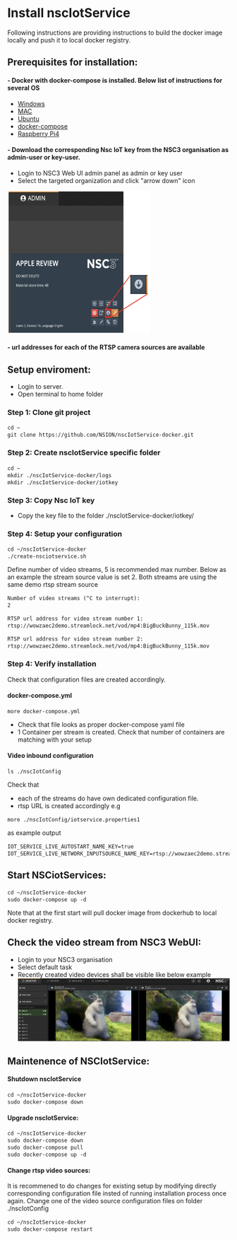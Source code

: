 # Install nscIotService
Following instructions are providing instructions to build the docker image locally and push it to local docker registry.
## Prerequisites for installation:
#### - Docker with docker-compose is installed. Below list of instructions for several OS
+ [Windows](https://docs.docker.com/docker-for-windows/install-windows-home/)
+ [MAC](https://docs.docker.com/docker-for-mac/install/)
+ [Ubuntu](https://docs.docker.com/engine/install/ubuntu/)
+ [docker-compose](https://docs.docker.com/compose/install/)
+ [Raspberry Pi4](https://github.com/NSION/nscIotService-docker/blob/main/Installation-Raspberry-Pi.md)

#### - Download the corresponding Nsc IoT key from the NSC3 organisation as admin-user or key-user.
+ Login to NSC3 Web UI admin panel as admin or key user
+ Select the targeted organization and click "arrow down" icon
<img src="https://github.com/NSION/nscIotService-docker/blob/main/pictures/how-to-iotkey.png" width="324" height="324">

#### - url addresses for each of the RTSP camera sources are available

## Setup enviroment:
- Login to server. 
- Open terminal to home folder

### Step 1: Clone git project 
```text 
cd ~
git clone https://github.com/NSION/nscIotService-docker.git
```
### Step 2:  Create nscIotService specific folder
```text 
cd ~
mkdir ./nscIotService-docker/logs
mkdir ./nscIotService-docker/iotkey
```
### Step 3:  Copy Nsc IoT key
- Copy the key file to the folder ./nscIotService-docker/iotkey/

### Step 4:  Setup your configuration

```text 
cd ~/nscIotService-docker
./create-nsciotservice.sh
```
Define number of video streams, 5 is recommended max number. 
Below as an example the stream source value is set 2. 
Both streams are using the same demo rtsp stream source

```text 
Number of video streams (^C to interrupt):
2
```
```text 
RTSP url address for video stream number 1:
rtsp://wowzaec2demo.streamlock.net/vod/mp4:BigBuckBunny_115k.mov
```
```text 
RTSP url address for video stream number 2:
rtsp://wowzaec2demo.streamlock.net/vod/mp4:BigBuckBunny_115k.mov
```

### Step 4:  Verify installation

Check that configuration files are created accordingly.

#### docker-compose.yml

```text 
more docker-compose.yml
```
- Check that file looks as proper docker-compose yaml file
- 1 Container per stream is created. Check that number of containers are matching with your setup

#### Video inbound configuration

```text 
ls ./nscIotConfig
```
Check that 
- each of the streams do have own dedicated configuration file.
- rtsp URL is created accordingly 
e.g 

```text 
more ./nscIotConfig/iotservice.properties1
```
as example output
```text 
IOT_SERVICE_LIVE_AUTOSTART_NAME_KEY=true
IOT_SERVICE_LIVE_NETWORK_INPUTSOURCE_NAME_KEY=rtsp://wowzaec2demo.streamlock.net/vod/mp4:BigBuckBunny_115k.mov
```
## Start NSCiotServices:

```text
cd ~/nscIotService-docker
sudo docker-compose up -d
```
Note that at the first start will pull docker image from dockerhub to local docker registry.

## Check the video stream from NSC3 WebUI:
- Login to your NSC3 organisation
- Select default task
- Recently created video devices shall be visible like below example
![WebUI](https://github.com/NSION/nscIotService-docker/blob/main/pictures/NSC3Web-sample.png)

## Maintenence of NSCIotService:
#### Shutdown nscIotService
```text
cd ~/nscIotService-docker
sudo docker-compose down
```
#### Upgrade nscIotService:
```text
cd ~/nscIotService-docker
sudo docker-compose down
sudo docker-compose pull
sudo docker-compose up -d
```
#### Change rtsp video sources:
It is recommened to do changes for existing setup by modifying directly corresponding configuration file insted of running installation process once again.
Change one of the video source configuration files on folder ./nscIotConfig
```text
cd ~/nscIotService-docker
sudo docker-compose restart
```



